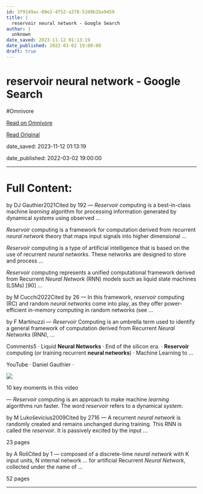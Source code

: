 ```yaml
---
id: 3f9149ac-09e2-4f52-a378-5349b2ba9459
title: |
  reservoir neural network - Google Search
author: |
  unknown
date_saved: 2023-11-12 01:13:19
date_published: 2022-03-02 19:00:00
draft: true
---
```


# reservoir neural network - Google Search
#Omnivore

[Read on Omnivore](https://omnivore.app/me/reservoir-neural-network-google-search-18bc229c586)

[Read Original](https://www.google.com/search?ie=UTF-8&oq=resovoir+neural+ne&q=reservoir+neural+network&sourceid=chrome)

date_saved: 2023-11-12 01:13:19

date_published: 2022-03-02 19:00:00

--- 

# Full Content: 

by DJ Gauthier2021Cited by 192 — _Reservoir_ computing is a best-in-class machine _learning_ algorithm for processing information generated by dynamical _systems_ using observed ...

_Reservoir_ computing is a framework for computation derived from recurrent _neural network_ theory that maps input signals into higher dimensional ...

_Reservoir_ computing is a type of artificial intelligence that is based on the use of recurrent _neural networks_. These networks are designed to store and process ...

_Reservoir_ computing represents a unified computational framework derived from Recurrent _Neural Network_ (RNN) models such as liquid state machines (LSMs) \[90\] ...

by M Cucchi2022Cited by 26 — In this framework, _reservoir_ computing (RC) and random _neural networks_ come into play, as they offer power-efficient in-memory computing in random networks (see ...

by F Martinuzzi — _Reservoir_ Computing is an umbrella term used to identify a general framework of computation derived from Recurrent _Neural Networks_ (RNN), ...

[](#)

Comments5 · Liquid **Neural Networks** · End of the silicon era. · **Reservoir** computing (or training recurrent **neural networks**) · Machine Learning to ...

YouTube · Daniel Gauthier · 

![](https://proxy-prod.omnivore-image-cache.app/42x24,sL1q3KP3JFSscYlvodoWUTpd6D-HuKBNgbMq1VDdF6z4/https://encrypted-tbn0.gstatic.com/images?q=tbn:ANd9GcQo5CbhA1DzkPIClnI7Oaurb6jkAx7WuarNKp62c_HaHQ&s)

10 key moments in this video

 — _Reservoir_ computing is an approach to make machine _learning_ algorithms run faster. The word _reservoir_ refers to a dynamical _system_.

by M Lukoševicius2009Cited by 2716 — A recurrent _neural network_ is randomly created and remains unchanged during training. This RNN is called the _reservoir_. It is passively excited by the input ...

23 pages

by A RoliCited by 1 — composed of a discrete-time _neural network_ with K input units, N internal network ... for artificial Recurrent _Neural Network_, collected under the name of ...

52 pages

---

